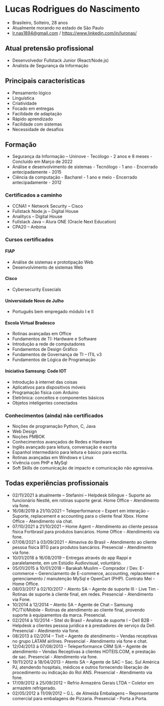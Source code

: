 # Lucas Rodrigues do Nascimento
- Brasileiro, Solteiro, 28 anos
- Atualmente morando no estado de São Paulo
- lr.nas1894@gmail.com /
https://www.linkedin.com/in/luronas/

## Atual pretensão profissional
- Desenvolvedor Fullstack Junior (React/Node.js)
- Analista de Segurança da Informação

## Principais características
- Pensamento lógico
- Linguística
- Criatividade
- Focado em entregas
- Facilidade de adaptação
- Rápido aprendizado
- Facilidade com sistemas
- Necessidade de desafios

## Formação
- Segurança da Informação – Uninove - Tecólogo - 2 anos e 8 meses - Concluído em Março de 2022
- Análise e desenvolvimento de sistemas - Tecnólogo - 1 ano - Encerrado antecipadamente - 2015
- Ciência da computação - Bacharel - 1 ano e meio - Encerrado antecipadamente - 2012

### Certificados a caminho
- CCNA1 + Network Security – Cisco
- Fullstack Node.js – Digital House
- Analitycs – Digital House
- Fullstack Java – Alura ONE (Oracle Next Education)
- CPA20 – Anbima

### Cursos certificados

#### FIAP
- Análise de sistemas e prototipação Web
- Desenvolvimento de sistemas Web

#### Cisco
- Cybersecurity Essecials

#### Universidade Nove de Julho
- Português bem empregado módulo I e II

#### Escola Virtual Bradesco
- Rotinas avançadas em Office
- Fundamentos de TI: Hardware e Software
- Introdução a rede de computadores
- Fundamentos de Design Gráfico
- Fundamentos de Governança de TI – ITIL v3
- Fundamentos de Lógica de Programação

#### Iniciativa Samsung: Code IOT
- Introdução à internet das coisas
- Aplicativos para dispositivos móveis
- Programação física com Arduino
- Eletrônica: conceitos e componentes básicos
- Objetos inteligentes conectados

### Conhecimentos (ainda) não certificados
- Noções de programação Python, C, Java
- Web Design
- Noções PMBOK
- Conhecimentos avançados de Redes e Hardware
- Inglês avançado para leitura, conversação e escrita
- Espanhol intermediário para leitura e básico para escrita.
- Rotinas avançadas em Windows e Linux
- Vivência com PHP e MySql
- Soft Skills de comunicação de impacto e comunicação não agressiva.

## Todas experiências profissionais
- 02/11/2021 à atualmente – Stefanini – Helpdesk bilíngue -  Suporte ao funcionário Nestlé, em rotinas suporte geral. Home Office - Atendimento via fone.
- 16/08/2019 à 21/10/2021 – Teleperformance – Expert em interação – Suporte, replacement e accounting para o cliente final Xbox. Home Office - Atendimento via chat.
- 07/10/2021 à 21/10/2021 – Home Agent – Atendimento ao cliente pessoa física Fortbrasil para produtos bancários. Home Office - Atendimento via fone.
- 07/08/2021 à 03/09/2021 – Almaviva do Brasil – Atendimento ao cliente pessoa física BTG para produtos bancários. Presencial - Atendimento via fone.
- 10/01/2018 à 16/08/2019 – Entregas através do app Rappi e paralelamente, em um Estúdio Audiovisual, voluntário.
- 05/01/2015 à 10/01/2018 – Barakah Muslim – Comprador / Dev. E-commerce – Gerenciamento de E-commerce, accounting, replacement e gerenciamento / manutenção MySql e OpenCart (PHP). Contrato Mei - Home Office.
- 08/03/2017 à 02/10/2017 – Atento SA – Agente de suporte III - Live Tim - Rotinas de suporte à cliente final, em redes. Presencial - Atendimento via Fone.
- 10/2014 à 12/2014 – Atento SA – Agente de Chat – Samsung PC/TV/Mobile - Rotinas de atendimento ao cliente final, provendo suporte à equipamentos da marca. Presencial.
- 02/2014 à 10/2014 – Sitel do Brasil - Analista de suporte I – Dell B2B - Helpdesk a clientes pessoa jurídica e à prestadores de serviço da Dell. Presencial - Atedimento via fone.
- 08/2013 à 02/2014 – Tivit – Agente de atendimento – Vendas receptivas no grupo LATAM airlines. Presencial - Atendimento via fone e chat.
- 12/04/2013 à 07/08/2013 – Teleperformance CRM S/A – Agente de atendimento – Vendas Receptivas à clientes HOTEIS.COM, e prestação de sac. Presencial - Atendimento via fone.
- 19/11/2012 à 18/04/2013 – Atento SA – Agente de SAC – Sac. Sul América PJ, atendendo hospitais, médicos e outros fornecendo liberação de procedimento ou indicação do Rol ANS. Presencial - Atendimento via fone.
- 17/09/2012 à 25/09/2012 – Refrio Armazéns Gerais LTDA – Coletor em armazém refrigerado.
- 02/05/2012 à 11/09/2012 – G.L. de Almeida Embalagens – Representante comercial para embalagens de Pizzaria. Presencial - Porta a Porta.
